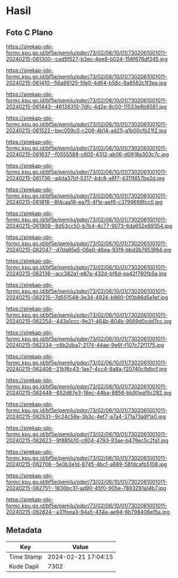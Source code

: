 # Hasil

## Foto C Plano

https://sirekap-obj-formc.kpu.go.id/bf5e/pemilu/pdpr/73/02/06/10/01/7302061001011-20240215-061300--cad5f527-b3ec-4ee9-b024-156f676df245.jpg

https://sirekap-obj-formc.kpu.go.id/bf5e/pemilu/pdpr/73/02/06/10/01/7302061001011-20240215-061410--56a99125-5fe0-4d64-b58c-8a8562c1f3ea.jpg

https://sirekap-obj-formc.kpu.go.id/bf5e/pemilu/pdpr/73/02/06/10/01/7302061001011-20240215-061443--46138310-7dfc-4d2e-8c00-11533e8b8581.jpg

https://sirekap-obj-formc.kpu.go.id/bf5e/pemilu/pdpr/73/02/06/10/01/7302061001011-20240215-061522--bec059c0-c206-4b14-ad25-a1b00cfb21f2.jpg

https://sirekap-obj-formc.kpu.go.id/bf5e/pemilu/pdpr/73/02/06/10/01/7302061001011-20240215-061637--f0555588-c605-4312-ab06-d0918a303c7c.jpg

https://sirekap-obj-formc.kpu.go.id/bf5e/pemilu/pdpr/73/02/06/10/01/7302061001011-20240215-061736--a4da37bf-5317-4dc8-a6f7-4311f457be2d.jpg

https://sirekap-obj-formc.kpu.go.id/bf5e/pemilu/pdpr/73/02/06/10/01/7302061001011-20240215-061818--8f4caa18-ea75-4f1e-aef6-c3799698fcc0.jpg

https://sirekap-obj-formc.kpu.go.id/bf5e/pemilu/pdpr/73/02/06/10/01/7302061001011-20240215-061909--8d53cc50-b7b4-4c77-9073-6da652e89354.jpg

https://sirekap-obj-formc.kpu.go.id/bf5e/pemilu/pdpr/73/02/06/10/01/7302061001011-20240215-062047--d7da85e5-06e0-46ea-93f9-bbd3b7651984.jpg

https://sirekap-obj-formc.kpu.go.id/bf5e/pemilu/pdpr/73/02/06/10/01/7302061001011-20240215-062136--acc382a1-e87a-432d-bf6d-ea42f780fb5a.jpg

https://sirekap-obj-formc.kpu.go.id/bf5e/pemilu/pdpr/73/02/06/10/01/7302061001011-20240215-062215--7d551548-3e34-4924-b960-0f0b86d5e1ef.jpg

https://sirekap-obj-formc.kpu.go.id/bf5e/pemilu/pdpr/73/02/06/10/01/7302061001011-20240215-062254--443a1ccc-9e21-464b-804b-9569d0cdd7cc.jpg

https://sirekap-obj-formc.kpu.go.id/bf5e/pemilu/pdpr/73/02/06/10/01/7302061001011-20240215-062334--c6b2dba7-2174-44ae-9e6f-f107c72f1175.jpg

https://sirekap-obj-formc.kpu.go.id/bf5e/pemilu/pdpr/73/02/06/10/01/7302061001011-20240215-062408--21b16c43-1ae7-4cc4-8a8a-f20740c9dbcf.jpg

https://sirekap-obj-formc.kpu.go.id/bf5e/pemilu/pdpr/73/02/06/10/01/7302061001011-20240215-062448--652d67e3-18ec-44ba-8856-bb90eaf5c282.jpg

https://sirekap-obj-formc.kpu.go.id/bf5e/pemilu/pdpr/73/02/06/10/01/7302061001011-20240215-062531--9c24c58e-3b3c-4ef7-a7a4-371a73a9f1a0.jpg

https://sirekap-obj-formc.kpu.go.id/bf5e/pemilu/pdpr/73/02/06/10/01/7302061001011-20240215-062623--9f885b10-c604-4793-93ae-b479ec5c2fa1.jpg

https://sirekap-obj-formc.kpu.go.id/bf5e/pemilu/pdpr/73/02/06/10/01/7302061001011-20240215-062706--5e0b3e1d-8745-4bc1-a689-58fdcafb5108.jpg

https://sirekap-obj-formc.kpu.go.id/bf5e/pemilu/pdpr/73/02/06/10/01/7302061001011-20240215-062751--1836bc31-ad90-45f0-905e-7883291a14b7.jpg

https://sirekap-obj-formc.kpu.go.id/bf5e/pemilu/pdpr/73/02/06/10/01/7302061001011-20240215-062824--a31feea3-94a5-434a-ae94-6b798406e15a.jpg


## Metadata

| Key        | Value               |
| ---------- | ------------------- |
| Time Stamp | 2024-02-21 17:04:15 |
| Kode Dapil | 7302                |



